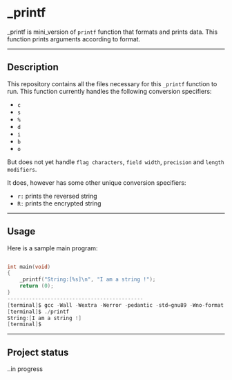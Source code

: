 # \_printf

\_printf is mini_version of `printf` function that formats and prints data. This function prints arguments according to format.

---

## Description

This repository contains all the files necessary for this `_printf` function to run. This function currently handles the following conversion specifiers:
* `c`
* `s`
* `%`
* `d`
* `i`
* `b`
* `o`

But does not yet handle `flag characters`, `field width`, `precision` and `length modifiers`.

It does, however has some other unique conversion specifiers:
* `r:` prints the reversed string
* `R:` prints the encrypted string

---

## Usage

Here is a sample main program:
```c

int main(void)
{
	_printf("String:[%s]\n", "I am a string !");
	return (0);
}
--------------------------------------------
[terminal]$ gcc -Wall -Wextra -Werror -pedantic -std=gnu89 -Wno-format *.c
[terminal]$ ./printf
String:[I am a string !]
[terminal]$

```

---

## Project status
..in progress
